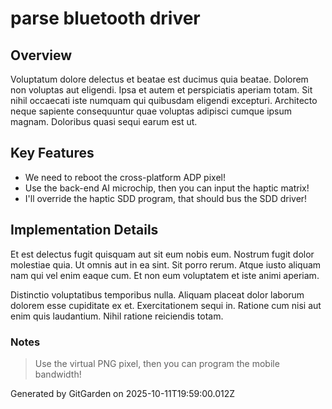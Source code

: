 # parse bluetooth driver

## Overview
Voluptatum dolore delectus et beatae est ducimus quia beatae. Dolorem non voluptas aut eligendi. Ipsa et autem et perspiciatis aperiam totam. Sit nihil occaecati iste numquam qui quibusdam eligendi excepturi. Architecto neque sapiente consequuntur quae voluptas adipisci cumque ipsum magnam. Doloribus quasi sequi earum est ut.

## Key Features
- We need to reboot the cross-platform ADP pixel!
- Use the back-end AI microchip, then you can input the haptic matrix!
- I'll override the haptic SDD program, that should bus the SDD driver!

## Implementation Details
Et est delectus fugit quisquam aut sit eum nobis eum. Nostrum fugit dolor molestiae quia. Ut omnis aut in ea sint. Sit porro rerum. Atque iusto aliquam nam qui vel enim eaque cum. Et non eum voluptatem et iste animi aperiam.
 Distinctio voluptatibus temporibus nulla. Aliquam placeat dolor laborum dolorem esse cupiditate ex et. Exercitationem sequi in. Ratione cum nisi aut enim quis laudantium. Nihil ratione reiciendis totam.

### Notes
> Use the virtual PNG pixel, then you can program the mobile bandwidth!

Generated by GitGarden on 2025-10-11T19:59:00.012Z